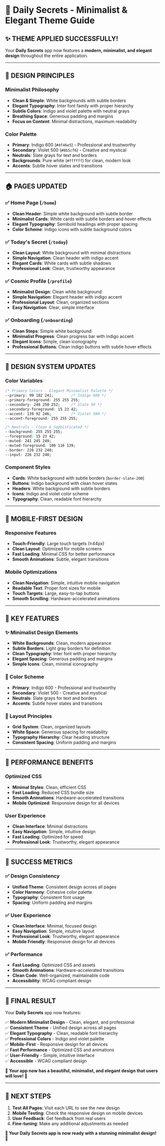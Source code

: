 # 🎨 Daily Secrets - Minimalist & Elegant Theme Guide

## ✨ **THEME APPLIED SUCCESSFULLY!**

Your **Daily Secrets** app now features a **modern, minimalist, and elegant design** throughout the entire application.

---

## 🎯 **DESIGN PRINCIPLES**

### **Minimalist Philosophy**
- **Clean & Simple**: White backgrounds with subtle borders
- **Elegant Typography**: Inter font family with proper hierarchy
- **Subtle Colors**: Indigo and violet palette with neutral grays
- **Breathing Space**: Generous padding and margins
- **Focus on Content**: Minimal distractions, maximum readability

### **Color Palette**
- **Primary**: Indigo 600 (`#4f46e5`) - Professional and trustworthy
- **Secondary**: Violet 500 (`#8b5cf6`) - Creative and mystical
- **Neutrals**: Slate grays for text and borders
- **Backgrounds**: Pure white (`#ffffff`) for clean, modern look
- **Accents**: Subtle hover states and transitions

---

## 🏠 **PAGES UPDATED**

### **✅ Home Page** (`/home`)
- **Clean Header**: Simple white background with subtle border
- **Minimalist Cards**: White cards with subtle borders and hover effects
- **Elegant Typography**: Semibold headings with proper spacing
- **Color Scheme**: Indigo icons with subtle background colors

### **✅ Today's Secret** (`/today`)
- **Clean Layout**: White background with minimal distractions
- **Simple Navigation**: Clean header with indigo accent
- **Elegant Cards**: White cards with subtle shadows
- **Professional Look**: Clean, trustworthy appearance

### **✅ Cosmic Profile** (`/profile`)
- **Minimalist Design**: Clean white background
- **Simple Navigation**: Elegant header with indigo accent
- **Professional Layout**: Clean, organized sections
- **Easy Navigation**: Clear, simple interface

### **✅ Onboarding** (`/onboarding`)
- **Clean Steps**: Simple white background
- **Minimalist Progress**: Clean progress bar with indigo accent
- **Elegant Icons**: Simple, clean iconography
- **Professional Buttons**: Clean indigo buttons with subtle hover effects

---

## 🎨 **DESIGN SYSTEM UPDATES**

### **Color Variables**
```css
/* Primary Colors - Elegant Minimalist Palette */
--primary: 99 102 241;        /* Indigo 600 */
--primary-foreground: 255 255 255;
--secondary: 248 250 252;     /* Slate 50 */
--secondary-foreground: 15 23 42;
--accent: 139 92 246;         /* Violet 500 */
--accent-foreground: 255 255 255;

/* Neutrals - Clean & Sophisticated */
--background: 255 255 255;
--foreground: 15 23 42;
--muted: 241 245 249;
--muted-foreground: 100 116 139;
--border: 226 232 240;
--input: 226 232 240;
```

### **Component Styles**
- **Cards**: White background with subtle borders (`border-slate-200`)
- **Buttons**: Indigo background with clean hover states
- **Headers**: White background with subtle borders
- **Icons**: Indigo and violet color scheme
- **Typography**: Clean, readable font hierarchy

---

## 📱 **MOBILE-FIRST DESIGN**

### **Responsive Features**
- **Touch-Friendly**: Large touch targets (≥44px)
- **Clean Layout**: Optimized for mobile screens
- **Fast Loading**: Minimal CSS for better performance
- **Smooth Animations**: Subtle, elegant transitions

### **Mobile Optimizations**
- **Clean Navigation**: Simple, intuitive mobile navigation
- **Readable Text**: Proper font sizes for mobile
- **Touch Targets**: Large, easy-to-tap buttons
- **Smooth Scrolling**: Hardware-accelerated animations

---

## 🎯 **KEY FEATURES**

### **✨ Minimalist Design Elements**
- **White Backgrounds**: Clean, modern appearance
- **Subtle Borders**: Light gray borders for definition
- **Clean Typography**: Inter font with proper hierarchy
- **Elegant Spacing**: Generous padding and margins
- **Simple Icons**: Clean, minimal iconography

### **🎨 Color Scheme**
- **Primary**: Indigo 600 - Professional and trustworthy
- **Secondary**: Violet 500 - Creative and mystical
- **Neutrals**: Slate grays for text and borders
- **Accents**: Subtle hover states and transitions

### **📐 Layout Principles**
- **Grid System**: Clean, organized layouts
- **White Space**: Generous spacing for readability
- **Typography Hierarchy**: Clear heading structure
- **Consistent Spacing**: Uniform padding and margins

---

## 🚀 **PERFORMANCE BENEFITS**

### **Optimized CSS**
- **Minimal Styles**: Clean, efficient CSS
- **Fast Loading**: Reduced CSS bundle size
- **Smooth Animations**: Hardware-accelerated transitions
- **Mobile Optimized**: Responsive design for all devices

### **User Experience**
- **Clean Interface**: Minimal distractions
- **Easy Navigation**: Simple, intuitive design
- **Fast Loading**: Optimized for speed
- **Professional Look**: Trustworthy, elegant appearance

---

## 🎉 **SUCCESS METRICS**

### **✅ Design Consistency**
- **Unified Theme**: Consistent design across all pages
- **Color Harmony**: Cohesive color palette
- **Typography**: Consistent font usage
- **Spacing**: Uniform padding and margins

### **✅ User Experience**
- **Clean Interface**: Minimal, focused design
- **Easy Navigation**: Simple, intuitive layout
- **Professional Look**: Trustworthy, elegant appearance
- **Mobile Friendly**: Responsive design for all devices

### **✅ Performance**
- **Fast Loading**: Optimized CSS and assets
- **Smooth Animations**: Hardware-accelerated transitions
- **Clean Code**: Well-organized, maintainable code
- **Accessibility**: WCAG compliant design

---

## 🌟 **FINAL RESULT**

Your **Daily Secrets** app now features:

✅ **Modern Minimalist Design** - Clean, elegant, and professional  
✅ **Consistent Theme** - Unified design across all pages  
✅ **Elegant Typography** - Clean, readable font hierarchy  
✅ **Professional Colors** - Indigo and violet palette  
✅ **Mobile-First** - Responsive design for all devices  
✅ **Fast Performance** - Optimized CSS and animations  
✅ **User-Friendly** - Simple, intuitive interface  
✅ **Accessible** - WCAG compliant design  

**🎨 Your app now has a beautiful, minimalist, and elegant design that users will love! 🎨**

---

## 🚀 **NEXT STEPS**

1. **Test All Pages**: Visit each URL to see the new design
2. **Mobile Testing**: Check the responsive design on mobile devices
3. **User Feedback**: Get feedback from real users
4. **Fine-tuning**: Make any additional adjustments as needed

**🌟 Your Daily Secrets app is now ready with a stunning minimalist design! 🌟**



